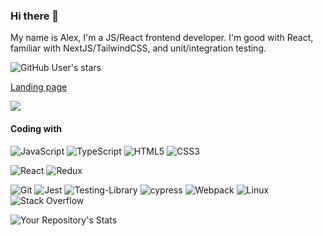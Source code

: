 ### Hi there 👋

My name is Alex, I'm a JS/React frontend developer.  I'm good with React, familiar with NextJS/TailwindCSS, and unit/integration testing.

![GitHub User's stars](https://img.shields.io/github/stars/asmyshlyaev177)

[Landing page](https://asmyshlyaev177.github.io/developer/)

![](https://www.codewars.com/users/asmyshlyaev177/badges/large)

#### Coding with
![JavaScript](https://img.shields.io/badge/javascript-%23323330.svg?style=for-the-badge&logo=javascript&logoColor=%23F7DF1E)
![TypeScript](https://img.shields.io/badge/typescript-%23007ACC.svg?style=for-the-badge&logo=typescript&logoColor=white)
![HTML5](https://img.shields.io/badge/html5-%23E34F26.svg?style=for-the-badge&logo=html5&logoColor=white)
![CSS3](https://img.shields.io/badge/css3-%231572B6.svg?style=for-the-badge&logo=css3&logoColor=white)

![React](https://img.shields.io/badge/react-%2320232a.svg?style=for-the-badge&logo=react&logoColor=%2361DAFB)
![Redux](https://img.shields.io/badge/redux-%23593d88.svg?style=for-the-badge&logo=redux&logoColor=white)



![Git](https://img.shields.io/badge/git-%23F05033.svg?style=for-the-badge&logo=git&logoColor=white)
![Jest](https://img.shields.io/badge/-jest-%23C21325?style=for-the-badge&logo=jest&logoColor=white)
![Testing-Library](https://img.shields.io/badge/-TestingLibrary-%23E33332?style=for-the-badge&logo=testing-library&logoColor=white)
![cypress](https://img.shields.io/badge/-cypress-%23E5E5E5?style=for-the-badge&logo=cypress&logoColor=058a5e)
![Webpack](https://img.shields.io/badge/webpack-%238DD6F9.svg?style=for-the-badge&logo=webpack&logoColor=black)
![Linux](https://img.shields.io/badge/Linux-FCC624?style=for-the-badge&logo=linux&logoColor=black)
![Stack Overflow](https://img.shields.io/badge/-Stackoverflow-FE7A16?style=for-the-badge&logo=stack-overflow&logoColor=white)

![Your Repository's Stats](https://github-readme-stats.vercel.app/api?username=asmyshlyaev177&show_icons=true&rank_icon=percentile)


<!-- ![Profile View Counter](https://komarev.com/ghpvc/?username=asmyshlyaev177) -->
